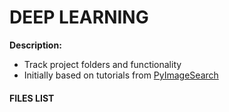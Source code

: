 # DEEP LEARNING

**Description:**  
* Track project folders and functionality
* Initially based on tutorials from [PyImageSearch](https://www.pyimagesearch.com/)

#### FILES LIST
